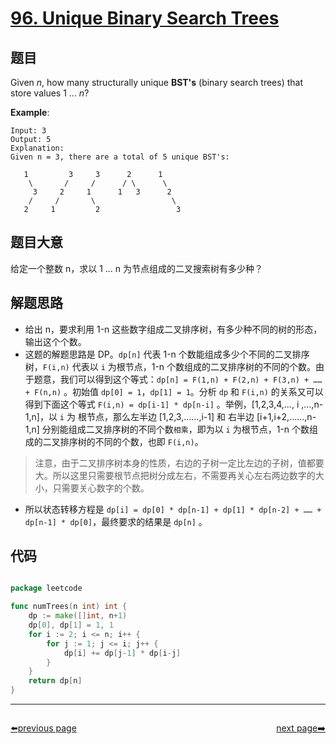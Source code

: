 # [96. Unique Binary Search Trees](https://leetcode.com/problems/unique-binary-search-trees/)


## 题目

Given *n*, how many structurally unique **BST's** (binary search trees) that store values 1 ... *n*?

**Example**:

    Input: 3
    Output: 5
    Explanation:
    Given n = 3, there are a total of 5 unique BST's:
    
       1         3     3      2      1
        \       /     /      / \      \
         3     2     1      1   3      2
        /     /       \                 \
       2     1         2                 3

## 题目大意

给定一个整数 n，求以 1 ... n 为节点组成的二叉搜索树有多少种？


## 解题思路

- 给出 n，要求利用 1-n 这些数字组成二叉排序树，有多少种不同的树的形态，输出这个个数。
- 这题的解题思路是 DP。`dp[n]` 代表 1-n 个数能组成多少个不同的二叉排序树，`F(i,n)` 代表以 `i` 为根节点，1-n 个数组成的二叉排序树的不同的个数。由于题意，我们可以得到这个等式：`dp[n] = F(1,n) + F(2,n) + F(3,n) + …… + F(n,n)` 。初始值 `dp[0] = 1`，`dp[1] = 1`。分析 `dp` 和 `F(i,n)` 的关系又可以得到下面这个等式 `F(i,n) = dp[i-1] * dp[n-i]` 。举例，[1,2,3,4,…, i ,…,n-1,n]，以 `i` 为 根节点，那么左半边 [1,2,3,……,i-1] 和 右半边 [i+1,i+2,……,n-1,n] 分别能组成二叉排序树的不同个数`相乘`，即为以 `i` 为根节点，1-n 个数组成的二叉排序树的不同的个数，也即 `F(i,n)`。

> 注意，由于二叉排序树本身的性质，右边的子树一定比左边的子树，值都要大。所以这里只需要根节点把树分成左右，不需要再关心左右两边数字的大小，只需要关心数字的个数。

- 所以状态转移方程是 `dp[i] = dp[0] * dp[n-1] + dp[1] * dp[n-2] + …… + dp[n-1] * dp[0]`，最终要求的结果是 `dp[n]` 。


## 代码

```go

package leetcode

func numTrees(n int) int {
	dp := make([]int, n+1)
	dp[0], dp[1] = 1, 1
	for i := 2; i <= n; i++ {
		for j := 1; j <= i; j++ {
			dp[i] += dp[j-1] * dp[i-j]
		}
	}
	return dp[n]
}

```



----------------------------------------------
<div style="display: flex;justify-content: space-between;align-items: center;">
<p><a href="https://books.halfrost.com/leetcode/ChapterFour/0001~0099/0095.Unique-Binary-Search-Trees-II/">⬅️previous page</a></p>
<p><a href="https://books.halfrost.com/leetcode/ChapterFour/0001~0099/0097.Interleaving-String/">next page➡️</a></p>
</div>
